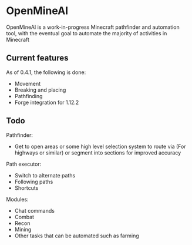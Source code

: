 # OpenMineAI

OpenMineAI is a work-in-progress Minecraft pathfinder and automation tool, with the eventual goal to automate the majority of activities in Minecraft

## Current features

As of 0.4.1, the following is done:

- Movement
- Breaking and placing
- Pathfinding
- Forge integration for 1.12.2

## Todo

Pathfinder:
- Get to open areas or some high level selection system to route via (For highways or similar) or segment into sections for improved accuracy

Path executor:
- Switch to alternate paths
- Following paths
- Shortcuts

Modules:
- Chat commands
- Combat
- Recon
- Mining
- Other tasks that can be automated such as farming 
